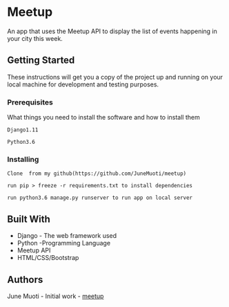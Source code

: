 # Meetup

An app that uses the Meetup API  to display the list of events happening in your city this week.



## Getting Started

These instructions will get you a copy of the project up and running on your local machine for development and testing purposes.

### Prerequisites

What things you need to install the software and how to install them

```
Django1.11
```
```
Python3.6
```



### Installing
```
Clone  from my github(https://github.com/JuneMuoti/meetup)
```
```
run pip > freeze -r requirements.txt to install dependencies
```
```
run python3.6 manage.py runserver to run app on local server
```

## Built With

* Django - The web framework used
* Python -Programming Language
* Meetup API
* HTML/CSS/Bootstrap




## Authors

June Muoti - Initial work - [meetup](https://github.com/JuneMuoti/meetup)
